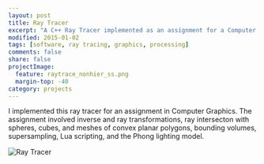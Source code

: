 ```yaml
---
layout: post
title: Ray Tracer
excerpt: "A C++ Ray Tracer implemented as an assignment for a Computer Graphics course."
modified: 2015-01-02
tags: [software, ray tracing, graphics, processing]
comments: false
share: false
projectImage:
  feature: raytrace_nonhier_ss.png
  margin-top: -40
category: projects
---
```

I implemented this ray tracer for an assignment in Computer Graphics. The assignment involved inverse and ray transformations, ray intersecton with spheres, cubes, and meshes of convex planar polygons, bounding volumes, supersampling, Lua scripting, and the Phong lighting model.
<img src="{{ site.url }}/images/raytrace_nonhier_ss.png" alt="Ray Tracer" style="display:block; margin-top: 15px;">